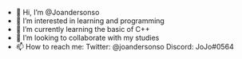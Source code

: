 - 👋 Hi, I’m @Joandersonso
- 👀 I’m interested in learning and programming
- 🌱 I’m currently learning the basic of C++
- 💞️ I’m looking to collaborate with my studies
- 📫 How to reach me:
    Twitter: @joandersonso
    Discord: JoJo#0564

<!---
Joandersonso/Joandersonso is a ✨ special ✨ repository because its `README.md` (this file) appears on your GitHub profile.
You can click the Preview link to take a look at your changes.
--->
